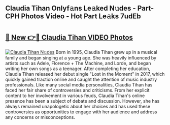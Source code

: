 ## Claudia Tihan Onlyf𝚊ns Le𝚊ked N𝚞des - Part-CPH Photos Video - Hot Part Le𝚊ks 7udEb

# <h2><a href="http://ac4545.deff.icu/?id=Claudia+Tihan">🔗 New 👉🔴 Claudia Tihan VIDEO Photos</a></h2>

[![Claudia Tihan N𝚞des](https://i.imgur.com/rIISA9y.gif)](http://ac4545.deff.icu/?id=Claudia+Tihan)
Born in 1995, Claudia Tihan grew up in a musical family and began singing at a young age. She was heavily influenced by artists such as Adele, Florence + The Machine, and Lorde, and began writing her own songs as a teenager. After completing her education, Claudia Tihan released her debut single "Lost in the Moment" in 2017, which quickly gained traction online and caught the attention of music industry professionals. Like many social media personalities, Claudia Tihan has faced her fair share of controversies and criticisms. From her explicit content to her involvement in various feuds, Claudia Tihan's online presence has been a subject of debate and discussion. However, she has always remained unapologetic about her choices and has used these controversies as opportunities to engage with her audience and address any concerns or misconceptions.
